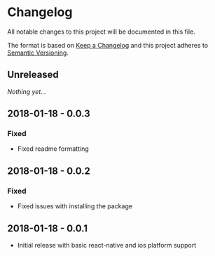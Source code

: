 # Changelog
All notable changes to this project will be documented in this file.

The format is based on [Keep a Changelog](http://keepachangelog.com/en/1.0.0/)
and this project adheres to [Semantic Versioning](http://semver.org/spec/v2.0.0.html).

## Unreleased

_Nothing yet..._

## 2018-01-18 - 0.0.3
### Fixed
- Fixed readme formatting

## 2018-01-18 - 0.0.2
### Fixed
- Fixed issues with installing the package

## 2018-01-18 - 0.0.1
- Initial release with basic react-native and ios platform support
